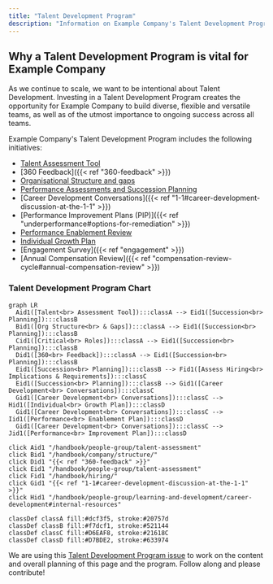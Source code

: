 ```yaml
---
title: "Talent Development Program"
description: "Information on Example Company's Talent Development Program to ensure ongoing success across all teams."
---
```


## Why a Talent Development Program is vital for Example Company

As we continue to scale, we want to be intentional about Talent Development. Investing in a Talent Development Program creates the opportunity for Example Company to build diverse, flexible and versatile teams, as well as of the utmost importance to ongoing success across all teams.

Example Company's Talent Development Program includes the following initiatives:

- [Talent Assessment Tool](/handbook/people-group/talent-assessment)
- [360 Feedback]({{< ref "360-feedback" >}})
- [Organisational Structure and gaps](/handbook/company/structure/)
- [Performance Assessments and Succession Planning](/handbook/people-group/talent-assessment)
- [Career Development Conversations]({{< ref "1-1#career-development-discussion-at-the-1-1" >}})
- [Performance Improvement Plans (PIP)]({{< ref "underperformance#options-for-remediation" >}})
- [Performance Enablement Review](/handbook/people-group/learning-and-development/career-development#performance-enablement-review)
- [Individual Growth Plan](https://docs.google.com/document/d/1ZjdIuK5mNpljiHnFMK4dvqfTOzV9iSJj66OtoYbniFM/edit)
- [Engagement Survey]({{< ref "engagement" >}})
- [Annual Compensation Review]({{< ref "compensation-review-cycle#annual-compensation-review" >}})

### Talent Development Program Chart

```mermaid
graph LR
  Aid1([Talent<br> Assessment Tool]):::classA --> Eid1([Succession<br> Planning]):::classB
  Bid1([Org Structure<br> & Gaps]):::classA --> Eid1([Succession<br> Planning]):::classB
  Cid1([Critical<br> Roles]):::classA --> Eid1([Succession<br> Planning]):::classB
  Did1([360<br> Feedback]):::classA --> Eid1([Succession<br> Planning]):::classB
  Eid1([Succession<br> Planning]):::classB --> Fid1([Assess Hiring<br> Implications & Requirements]):::classC
  Eid1([Succession<br> Planning]):::classB --> Gid1([Career Development<br> Conversations]):::classC
  Gid1([Career Development<br> Conversations]):::classC --> Hid1([Individual<br> Growth Plan]):::classD
  Gid1([Career Development<br> Conversations]):::classC --> Iid1([Performance<br> Enablement Plan]):::classD
  Gid1([Career Development<br> Conversations]):::classC --> Jid1([Performance<br> Improvement Plan]):::classD

click Aid1 "/handbook/people-group/talent-assessment"
click Bid1 "/handbook/company/structure/"
click Did1 "{{< ref "360-feedback" >}}"
click Eid1 "/handbook/people-group/talent-assessment"
click Fid1 "/handbook/hiring/"
click Gid1 "{{< ref "1-1#career-development-discussion-at-the-1-1" >}}"
click Hid1 "/handbook/people-group/learning-and-development/career-development#internal-resources"

classDef classA fill:#dcf3f5, stroke:#20757d
classDef classB fill:#f7dcf1, stroke:#521144
classDef classC fill:#D6EAF8, stroke:#21618C
classDef classD fill:#D7BDE2, stroke:#633974
```

We are using this [Talent Development Program issue](https://example_company.com/example_company-com/people-group/General/-/issues/719) to work on the content and overall planning of this page and the program. Follow along and please contribute!
